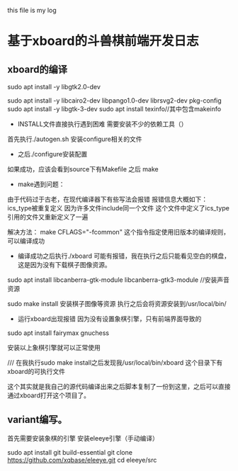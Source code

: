 this file is my log

# 基于xboard的斗兽棋前端开发日志

## xboard的编译


sudo apt install -y libgtk2.0-dev

sudo apt install -y libcairo2-dev libpango1.0-dev librsvg2-dev pkg-config
sudo apt install -y libgtk-3-dev
sudo apt install texinfo//其中包含makeinfo

- INSTALL文件直接执行遇到困难
需要安装不少的依赖工具（）

首先执行./autogen.sh
安装configure相关的文件

- 之后./configure安装配置

如果成功，应该会看到source下有Makefile
之后 make

- make遇到问题：

由于代码过于古老，在现代编译器下有些写法会报错
报错信息大概如下：ics_type被重复定义
因为许多文件include同一个文件
这个文件中定义了ics_type
引用的文件又重新定义了一遍

解决方法：
make CFLAGS="-fcommon"
这个指令指定使用旧版本的编译规则，可以编译成功

- 编译成功之后执行./xboard
可能有报错，我在执行之后只能看见空白的棋盘，这是因为没有下载棋子图像资源。

sudo apt install libcanberra-gtk-module libcanberra-gtk3-module
//安装声音资源


sudo make install 安装棋子图像等资源
执行之后会将资源安装到/usr/local/bin/

- 运行xboard出现报错
因为没有设置象棋引擎，只有前端界面导致的

 sudo apt install fairymax gnuchess

安装以上象棋引擎就可以正常使用

///
在我执行sudo make install之后发现我/usr/local/bin/xboard
这个目录下有xboard的可执行文件

这个其实就是我自己的源代码编译出来之后脚本复制了一份到这里，之后可以直接通过xboard打开这个项目了。

## variant编写。

首先需要安装象棋的引擎
安装eleeye引擎（手动编译）

sudo apt install git build-essential
git clone https://github.com/xqbase/eleeye.git
cd eleeye/src








